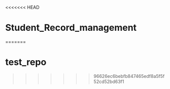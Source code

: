 <<<<<<< HEAD
# Student_Record_management
=======
# test_repo
>>>>>>> 96626ec6bebfb847465edf8a5f5f52cd52bd63f1
